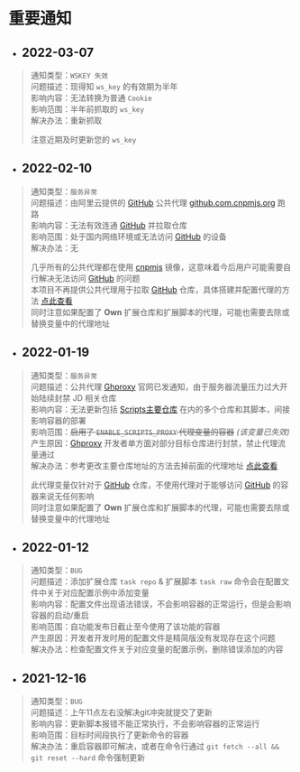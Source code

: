 # 重要通知

- ## 2022-03-07 <!-- {docsify-ignore} -->

> 通知类型：`WSKEY 失效`\
> 问题描述：现得知 `ws_key` 的有效期为半年\
> 影响内容：无法转换为普通 `Cookie`\
> 影响范围：半年前抓取的 `ws_key`\
> 解决办法：重新抓取
> 
> 注意近期及时更新您的 `ws_key`

- ## 2022-02-10 <!-- {docsify-ignore} -->

> 通知类型：`服务异常`\
> 问题描述：由阿里云提供的 [GitHub](https://github.com) 公共代理 [github.com.cnpmjs.org](https://npmmirror.com) 跑路\
> 影响内容：无法有效连通 [GitHub](https://github.com ':disabled') 并拉取仓库\
> 影响范围：处于国内网络环境或无法访问 [GitHub](https://github.com ':disabled') 的设备\
> 解决办法：无
> 
> 几乎所有的公共代理都在使用 [cnpmjs](https://npmmirror.com ':disabled') 镜像，这意味着今后用户可能需要自行解决无法访问 [GitHub](https://github.com ':disabled') 的问题\
> 本项目不再提供公共代理用于拉取 [GitHub](https://github.com ':disabled') 仓库，具体搭建并配置代理的方法 [点此查看](./install/配置代理)\
> 同时注意如果配置了 **Own** 扩展仓库和扩展脚本的代理，可能也需要去除或替换变量中的代理地址

- ## 2022-01-19 <!-- {docsify-ignore} -->

> 通知类型：`服务异常`\
> 问题描述：公共代理 [Ghproxy](https://ghproxy.com) 官网已发通知，由于服务器流量压力过大开始陆续封禁 JD 相关仓库\
> 影响内容：无法更新包括 [Scripts主要仓库](https://github.com/Aaron-lv/sync) 在内的多个仓库和其脚本，间接影响容器的部署\
> 影响范围：~~启用了 `ENABLE_SCRIPTS_PROXY` 代理变量的容器~~ _(该变量已失效)_ \
> 产生原因：[Ghproxy](https://ghproxy.com ':disabled') 开发者单方面对部分目标仓库进行封禁，禁止代理流量通过\
> 解决办法：参考更改主要仓库地址的方法去掉前面的代理地址 [点此查看](./config/主要仓库?id=更改地址)
> 
> 此代理变量仅针对于 [GitHub](https://github.com) 仓库，不使用代理对于能够访问 [GitHub](https://github.com ':disabled') 的容器来说无任何影响\
> 同时注意如果配置了 **Own** 扩展仓库和扩展脚本的代理，可能也需要去除或替换变量中的代理地址

- ## 2022-01-12 <!-- {docsify-ignore} -->

> 通知类型：`BUG`\
> 问题描述：添加扩展仓库 `task repo` & 扩展脚本 `task raw` 命令会在配置文件中关于对应配置示例中添加变量\
> 影响内容：配置文件出现语法错误，不会影响容器的正常运行，但是会影响容器的启动/重启\
> 影响范围：自功能发布日截止至今使用了该功能的容器\
> 产生原因：开发者开发时用的配置文件是精简版没有发现存在这个问题\
> 解决办法：检查配置文件关于对应变量的配置示例，删除错误添加的内容

- ## 2021-12-16 <!-- {docsify-ignore} -->

> 通知类型：`BUG`\
> 问题描述：上午11点左右没解决git冲突就提交了更新\
> 影响内容：更新脚本报错不能正常执行，不会影响容器的正常运行\
> 影响范围：目标时间段执行了更新命令的容器\
> 解决办法：重启容器即可解决，或者在命令行通过 `git fetch --all && git reset --hard` 命令强制更新